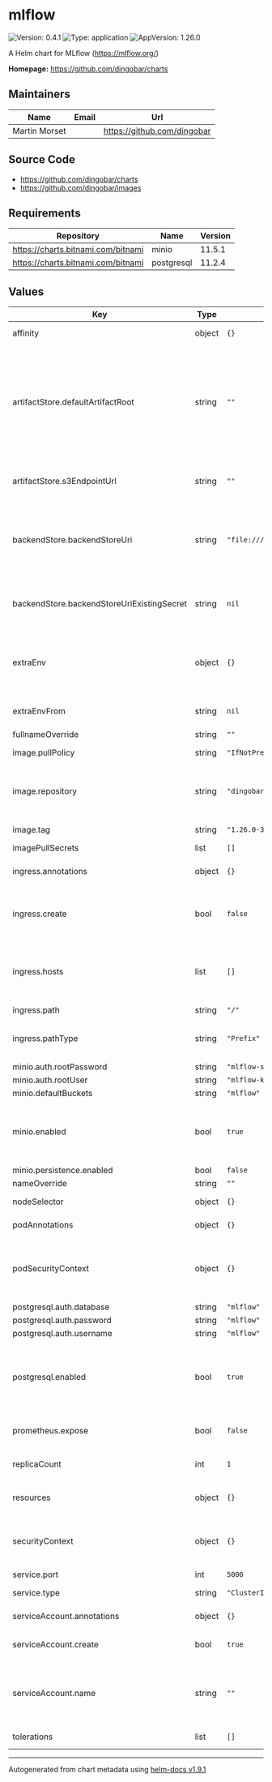 # mlflow

![Version: 0.4.1](https://img.shields.io/badge/Version-0.4.1-informational?style=flat-square) ![Type: application](https://img.shields.io/badge/Type-application-informational?style=flat-square) ![AppVersion: 1.26.0](https://img.shields.io/badge/AppVersion-1.26.0-informational?style=flat-square)

A Helm chart for MLflow (https://mlflow.org/)

**Homepage:** <https://github.com/dingobar/charts>

## Maintainers

| Name | Email | Url |
| ---- | ------ | --- |
| Martin Morset |  | <https://github.com/dingobar> |

## Source Code

* <https://github.com/dingobar/charts>
* <https://github.com/dingobar/images>

## Requirements

| Repository | Name | Version |
|------------|------|---------|
| https://charts.bitnami.com/bitnami | minio | 11.5.1 |
| https://charts.bitnami.com/bitnami | postgresql | 11.2.4 |

## Values

| Key | Type | Default | Description |
|-----|------|---------|-------------|
| affinity | object | `{}` | See [the Kubernetes docs](https://kubernetes.io/docs/concepts/scheduling-eviction/assign-pod-node/#affinity-and-anti-affinity) |
| artifactStore.defaultArtifactRoot | string | `""` | Where to write/read artifacts, see the mlflow docs for options. Recommended to use S3 or S3 compatible blob storage. If left blank, artifacts are saved locally in the image and not persisted. |
| artifactStore.s3EndpointUrl | string | `""` | If you use a non-AWS S3 host such as MinIO, specify the URI here |
| backendStore.backendStoreUri | string | `"file:///opt/mlflow/mlruns"` | The [SQLAlchemy URI](https://docs.sqlalchemy.org/en/14/core/engines.html#database-urls) of the backend store to use (if sqlite is chosen, it is auto-created in the container and does not persist) |
| backendStore.backendStoreUriExistingSecret | string | `nil` | Existing secret name and key to get the backendStoreUri from (name: foo, key: bar) |
| extraEnv | object | `{}` | Extra environment variables to include in the mlflow pods, in the form of key: value pairs (for example, `FOO: bar`) |
| extraEnvFrom | string | `nil` | Extra secrets or configmaps to get env-variables from |
| fullnameOverride | string | `""` |  |
| image.pullPolicy | string | `"IfNotPresent"` | See [the kubernetes docs](https://kubernetes.io/docs/concepts/containers/images/#image-pull-policy) |
| image.repository | string | `"dingobar/mlflow"` | Image to use for deploying, must support ENTRYPOINT[ "mlflow", "server" ] |
| image.tag | string | `"1.26.0-3.10-slim-bullseye"` | Tag of the image to use |
| imagePullSecrets | list | `[]` |  |
| ingress.annotations | object | `{}` | Ingress annotations in the form of key: value |
| ingress.create | bool | `false` | Whether or not an Ingress resource is created (only the `networking.k8s.io/v1` API is supported) |
| ingress.hosts | list | `[]` | List of hosts in the form [{name: foo}, {name: bar, tls: {enabled: true, secretName: my-secret}}, ...] |
| ingress.path | string | `"/"` | Ingress path |
| ingress.pathType | string | `"Prefix"` | Ingress path type, see [the Kubernetes docs](https://kubernetes.io/docs/concepts/services-networking/ingress/#path-types) for possible values |
| minio.auth.rootPassword | string | `"mlflow-secret"` |  |
| minio.auth.rootUser | string | `"mlflow-key"` |  |
| minio.defaultBuckets | string | `"mlflow"` |  |
| minio.enabled | bool | `true` | Whether to deploy the MinIO subchart (recommend using external S3 such as AWS S3 in production) |
| minio.persistence.enabled | bool | `false` |  |
| nameOverride | string | `""` |  |
| nodeSelector | object | `{}` | See [the Kubernetes docs](https://kubernetes.io/docs/concepts/scheduling-eviction/assign-pod-node/#nodeselector) |
| podAnnotations | object | `{}` | Extra annotations for all pods |
| podSecurityContext | object | `{}` | Security context for the pods. The default container can run as any user/group and does not run with elevated access |
| postgresql.auth.database | string | `"mlflow"` |  |
| postgresql.auth.password | string | `"mlflow"` |  |
| postgresql.auth.username | string | `"mlflow"` |  |
| postgresql.enabled | bool | `true` | Whether to deploy the PostgreSQL subchart (highly recommended to use a managed database service such as AWS RDS in production) |
| prometheus.expose | bool | `false` | If `true`, prometheus metrics are exposed on /metrics |
| replicaCount | int | `1` | Number of replicas of mlflow server to run |
| resources | object | `{}` | Resource limits and requests for the mlflow pods |
| securityContext | object | `{}` | Security context for the individual containers. Take presedence over podSecurityContext. |
| service.port | int | `5000` |  |
| service.type | string | `"ClusterIP"` | See [the Kubernetes docs](https://kubernetes.io/docs/concepts/services-networking/service/#publishing-services-service-types) |
| serviceAccount.annotations | object | `{}` | Annotations to add to the service account |
| serviceAccount.create | bool | `true` | Specifies whether a service account should be created |
| serviceAccount.name | string | `""` | The name of the service account to use. If not set and create is true, a name is generated using the fullname template |
| tolerations | list | `[]` | See [the Kubernetes docs](https://kubernetes.io/docs/concepts/scheduling-eviction/taint-and-toleration/) |

----------------------------------------------
Autogenerated from chart metadata using [helm-docs v1.9.1](https://github.com/norwoodj/helm-docs/releases/v1.9.1)
